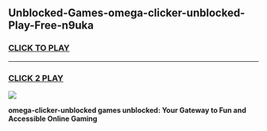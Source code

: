 
## Unblocked-Games-omega-clicker-unblocked-Play-Free-n9uka
<h3>
<a href="https://premium76.site?title=omega-clicker-unblocked&ref=20M">CLICK TO PLAY</a></h3>
<hr>

<h3>
<a href="https://premium76.site?title=omega-clicker-unblocked&ref=20M">CLICK 2 PLAY</a>
  
</h3>

<a href="https://premium76.site?title=omega-clicker-unblocked&ref=19M"><img src="https://clearcache.store/games.png"></a>


**omega-clicker-unblocked games unblocked: Your Gateway to Fun and Accessible Online Gaming**
